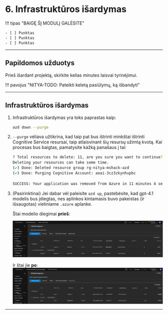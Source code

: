 <!--
CO_OP_TRANSLATOR_METADATA:
{
  "original_hash": "6539a34c770f3ceff282370d72ee74dc",
  "translation_date": "2025-09-25T02:18:03+00:00",
  "source_file": "workshop/docs/instructions/6-Teardown-Infrastructure.md",
  "language_code": "lt"
}
-->
# 6. Infrastruktūros išardymas

!!! tipas "BAIGĘ ŠĮ MODULĮ GALĖSITE"

    - [ ] Punktas
    - [ ] Punktas
    - [ ] Punktas

---

## Papildomos užduotys

Prieš išardant projektą, skirkite kelias minutes laisvai tyrinėjimui.

!!! pavojus "NITYA-TODO: Pateikti keletą pasiūlymų, ką išbandyti"

---

## Infrastruktūros išardymas

1. Infrastruktūros išardymas yra toks paprastas kaip:

      ```bash title="" linenums="0"
      azd down --purge
      ```
1. `--purge` vėliava užtikrina, kad taip pat bus ištrinti minkštai ištrinti Cognitive Service resursai, taip atlaisvinant šių resursų užimtą kvotą. Kai procesas bus baigtas, pamatysite kažką panašaus į tai:

      ```bash title="" linenums="0"
      ? Total resources to delete: 11, are you sure you want to continue? Yes
      Deleting your resources can take some time.
      (✓) Done: Deleted resource group rg-nitya-mshack-azd
      (✓) Done: Purging Cognitive Account: aoai-3cz3zkynhvpbc

      SUCCESS: Your application was removed from Azure in 11 minutes 4 seconds.
      ```

1. (Pasirinktinai) Jei dabar vėl paleisite `azd up`, pastebėsite, kad gpt-4.1 modelis bus įdiegtas, nes aplinkos kintamasis buvo pakeistas (ir išsaugotas) vietiniame `.azure` aplanke.

      Štai modelio diegimai **prieš**:

      ![Pradinis](../../../../../translated_images/14-deploy-initial.30e4cf1c29b587bc86efd11a0dd0b6ee6bec92ae4425860272179121951bd917.lt.png)

      Ir štai jie **po**:
      ![Naujas](../../../../../translated_images/14-deploy-new.f7f3c355a3cf7299572bca5941cfeec14090237cd3d20310e347f27564089379.lt.png)

---


